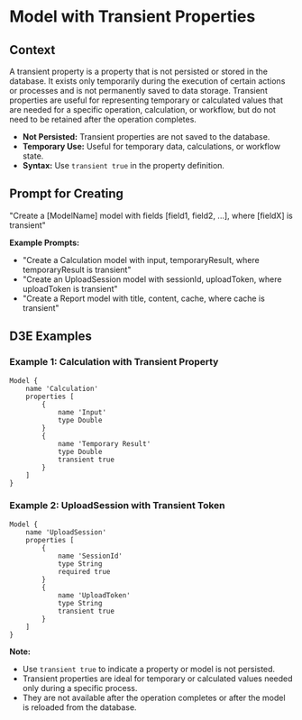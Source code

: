 # Model with Transient Properties

## Context

A transient property is a property that is not persisted or stored in the database. It exists only temporarily during the execution of certain actions or processes and is not permanently saved to data storage. Transient properties are useful for representing temporary or calculated values that are needed for a specific operation, calculation, or workflow, but do not need to be retained after the operation completes.

- **Not Persisted:** Transient properties are not saved to the database.
- **Temporary Use:** Useful for temporary data, calculations, or workflow state.
- **Syntax:** Use `transient true` in the property definition.

## Prompt for Creating

"Create a [ModelName] model with fields [field1, field2, ...], where [fieldX] is transient"

**Example Prompts:**
- "Create a Calculation model with input, temporaryResult, where temporaryResult is transient"
- "Create an UploadSession model with sessionId, uploadToken, where uploadToken is transient"
- "Create a Report model with title, content, cache, where cache is transient"

## D3E Examples

### Example 1: Calculation with Transient Property

```d3e
Model {
    name 'Calculation'
    properties [
        {
            name 'Input'
            type Double
        }
        {
            name 'Temporary Result'
            type Double
            transient true
        }
    ]
}
```

### Example 2: UploadSession with Transient Token

```d3e
Model {
    name 'UploadSession'
    properties [
        {
            name 'SessionId'
            type String
            required true
        }
        {
            name 'UploadToken'
            type String
            transient true
        }
    ]
}
```

**Note:**
- Use `transient true` to indicate a property or model is not persisted.
- Transient properties are ideal for temporary or calculated values needed only during a specific process.
- They are not available after the operation completes or after the model is reloaded from the database.
